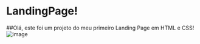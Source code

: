 # LandingPage!

##Olá, este foi um projeto do meu primeiro Landing Page em HTML e CSS! 
![image](https://user-images.githubusercontent.com/100854994/221697748-b9f46169-7d1e-4d3b-8fec-d20be3727916.png)
